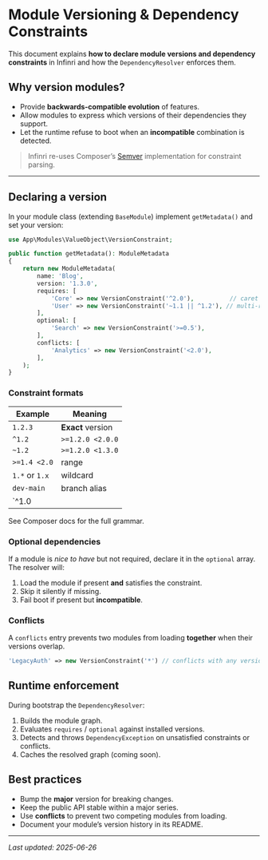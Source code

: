 # Module Versioning & Dependency Constraints

This document explains **how to declare module versions and dependency constraints** in Infinri and how the `DependencyResolver` enforces them.

## Why version modules?

* Provide **backwards-compatible evolution** of features.
* Allow modules to express which versions of their dependencies they support.
* Let the runtime refuse to boot when an **incompatible** combination is detected.

> Infinri re-uses Composer’s [Semver](https://getcomposer.org/doc/articles/versions.md) implementation for constraint parsing.

---

## Declaring a version

In your module class (extending `BaseModule`) implement `getMetadata()` and set your version:

```php
use App\Modules\ValueObject\VersionConstraint;

public function getMetadata(): ModuleMetadata
{
    return new ModuleMetadata(
        name: 'Blog',
        version: '1.3.0',
        requires: [
            'Core' => new VersionConstraint('^2.0'),          // caret range
            'User' => new VersionConstraint('~1.1 || ^1.2'), // multi-range
        ],
        optional: [
            'Search' => new VersionConstraint('>=0.5'),
        ],
        conflicts: [
            'Analytics' => new VersionConstraint('<2.0'),
        ],
    );
}
```

### Constraint formats

| Example            | Meaning                                    |
|--------------------|--------------------------------------------|
| `1.2.3`            | **Exact** version                          |
| `^1.2`             | `>=1.2.0 <2.0.0`                           |
| `~1.2`             | `>=1.2.0 <1.3.0`                           |
| `>=1.4 <2.0`       | range                                      |
| `1.*` or `1.x`     | wildcard                                   |
| `dev-main`         | branch alias                               |
| `^1.0 || ^2.0`     | logical OR of constraints                  |

See Composer docs for the full grammar.

### Optional dependencies

If a module is _nice to have_ but not required, declare it in the `optional` array. The resolver will:

1. Load the module if present **and** satisfies the constraint.
2. Skip it silently if missing.
3. Fail boot if present but **incompatible**.

### Conflicts

A `conflicts` entry prevents two modules from loading **together** when their versions overlap.

```php
'LegacyAuth' => new VersionConstraint('*') // conflicts with any version
```

## Runtime enforcement

During bootstrap the `DependencyResolver`:

1. Builds the module graph.
2. Evaluates `requires` / `optional` against installed versions.
3. Detects and throws `DependencyException` on unsatisfied constraints or conflicts.
4. Caches the resolved graph (coming soon).

## Best practices

* Bump the **major** version for breaking changes.
* Keep the public API stable within a major series.
* Use **conflicts** to prevent two competing modules from loading.
* Document your module’s version history in its README.

---

_Last updated: 2025-06-26_
